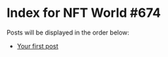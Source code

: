 # Index for NFT World #674
Posts will be displayed in the order below:

- [Your first post](./001-first.md)

